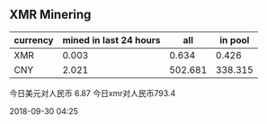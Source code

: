 ## XMR Minering

|currency|mined in last 24 hours|all|in pool|
|---|---|---|---|
|XMR|0.003|0.634|0.426|
|CNY|2.021|502.681|338.315|

今日美元对人民币 6.87	今日xmr对人民币793.4


2018-09-30 04:25